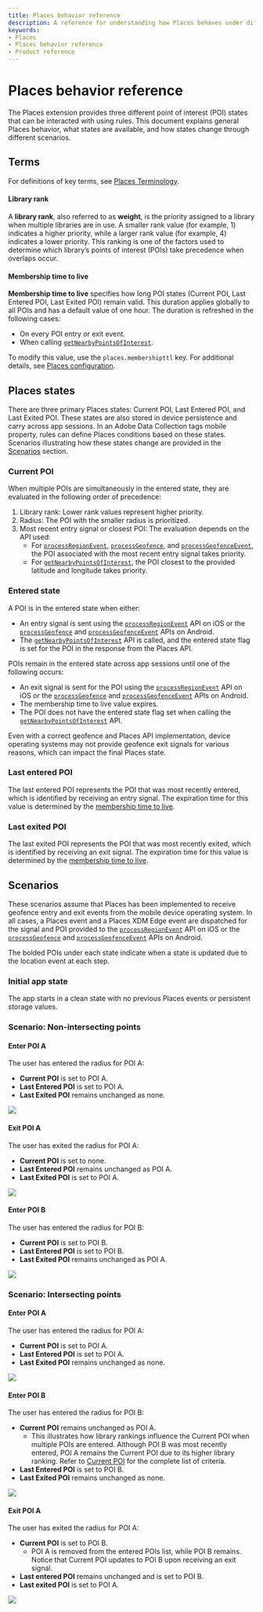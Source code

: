 ```yaml
---
title: Places behavior reference
description: A reference for understanding how Places behaves under different scenarios.
keywords:
- Places
- Places behavior reference
- Product reference
---
```


# Places behavior reference

The Places extension provides three different point of interest (POI) states that can be interacted with using rules. This document explains general Places behavior, what states are available, and how states change through different scenarios.

## Terms

For definitions of key terms, see [Places Terminology](https://experienceleague.adobe.com/en/docs/places/using/home#terminology).

#### Library rank

A **library rank**, also referred to as **weight**, is the priority assigned to a library when multiple libraries are in use. A smaller rank value (for example, 1) indicates a higher priority, while a larger rank value (for example, 4) indicates a lower priority. This ranking is one of the factors used to determine which library’s points of interest (POIs) take precedence when overlaps occur.

#### Membership time to live

**Membership time to live** specifies how long POI states (Current POI, Last Entered POI, Last Exited POI) remain valid. This duration applies globally to all POIs and has a default value of one hour. The duration is refreshed in the following cases:

* On every POI entry or exit event.
* When calling [`getNearbyPointsOfInterest`](/src/pages/solution/places/api-reference.md#getnearbypointsofinterest).

To modify this value, use the `places.membershipttl` key. For additional details, see [Places configuration](/src/pages/solution/places/index.md#configuration-keys).

## Places states

There are three primary Places states: Current POI, Last Entered POI, and Last Exited POI. These states are also stored in device persistence and carry across app sessions. In an Adobe Data Collection tags mobile property, rules can define Places conditions based on these states. Scenarios illustrating how these states change are provided in the [Scenarios](#scenarios) section.

### Current POI

When multiple POIs are simultaneously in the entered state, they are evaluated in the following order of precedence:

1. Library rank: Lower rank values represent higher priority.  
2. Radius: The POI with the smaller radius is prioritized.  
3. Most recent entry signal or closest POI: The evaluation depends on the API used:  
   * For [`processRegionEvent`](/src/pages/solution/places/api-reference.md#processregionevent), [`processGeofence`](/src/pages/solution/places/api-reference.md#processgeofence), and [`processGeofenceEvent`](/src/pages/solution/places/api-reference.md#processgeofenceevent), the POI associated with the most recent entry signal takes priority.  
   * For [`getNearbyPointsOfInterest`](/src/pages/solution/places/api-reference.md#getnearbypointsofinterest), the POI closest to the provided latitude and longitude takes priority.  

### Entered state

A POI is in the entered state when either:

* An entry signal is sent using the [`processRegionEvent`](/src/pages/solution/places/api-reference.md#processregionevent) API on iOS or the [`processGeofence`](/src/pages/solution/places/api-reference.md#processgeofence) and [`processGeofenceEvent`](/src/pages/solution/places/api-reference.md#processgeofenceevent) APIs on Android.  
* The [`getNearbyPointsOfInterest`](/src/pages/solution/places/api-reference.md#getnearbypointsofinterest) API is called, and the entered state flag is set for the POI in the response from the Places API.  

POIs remain in the entered state across app sessions until one of the following occurs:

* An exit signal is sent for the POI using the [`processRegionEvent`](/src/pages/solution/places/api-reference.md#processregionevent) API on iOS or the [`processGeofence`](/src/pages/solution/places/api-reference.md#processgeofence) and [`processGeofenceEvent`](/src/pages/solution/places/api-reference.md#processgeofenceevent) APIs on Android.  
* The membership time to live value expires.  
* The POI does not have the entered state flag set when calling the [`getNearbyPointsOfInterest`](/src/pages/solution/places/api-reference.md#getnearbypointsofinterest) API.  

Even with a correct geofence and Places API implementation, device operating systems may not provide geofence exit signals for various reasons, which can impact the final Places state.

### Last entered POI

The last entered POI represents the POI that was most recently entered, which is identified by receiving an entry signal. The expiration time for this value is determined by the [membership time to live](#membership-time-to-live).  

### Last exited POI

The last exited POI represents the POI that was most recently exited, which is identified by receiving an exit signal. The expiration time for this value is determined by the [membership time to live](#membership-time-to-live).  

## Scenarios

These scenarios assume that Places has been implemented to receive geofence entry and exit events from the mobile device operating system. In all cases, a Places event and a Places XDM Edge event are dispatched for the signal and POI provided to the [`processRegionEvent`](/src/pages/solution/places/api-reference.md#processregionevent) API on iOS or the [`processGeofence`](/src/pages/solution/places/api-reference.md#processgeofence) and [`processGeofenceEvent`](/src/pages/solution/places/api-reference.md#processgeofenceevent) APIs on Android.

The bolded POIs under each state indicate when a state is updated due to the location event at each step.

### Initial app state

The app starts in a clean state with no previous Places events or persistent storage values.

### Scenario: Non-intersecting points

#### Enter POI A

The user has entered the radius for POI A:  

* **Current POI** is set to POI A.  
* **Last Entered POI** is set to POI A.  
* **Last Exited POI** remains unchanged as none.  

<!-- 
Note for diagram maintainers:
The original draw.io source file which contains all diagram pages is also included with the assets to easily modify as needed and export in the desired format. 
- Exported as SVG with options:
- Size: Diagram
- Transparent background
- Appearance: Light (Dark mode is not currently supported, so dynamically switching SVGs perform worse.)
 -->
![](./assets/behavior-reference/non-intersecting-enter-A.svg)

#### Exit POI A

The user has exited the radius for POI A:  

* **Current POI** is set to none.  
* **Last Entered POI** remains unchanged as POI A.  
* **Last Exited POI** is set to POI A.  

![](./assets/behavior-reference/non-intersecting-exit-A.svg)

#### Enter POI B

The user has entered the radius for POI B:  

* **Current POI** is set to POI B.  
* **Last Entered POI** is set to POI B.  
* **Last Exited POI** remains unchanged as POI A.  

![](./assets/behavior-reference/non-intersecting-enter-B.svg)

### Scenario: Intersecting points

#### Enter POI A

The user has entered the radius for POI A:  

* **Current POI** is set to POI A.  
* **Last Entered POI** is set to POI A.  
* **Last Exited POI** remains unchanged as none.  

![](./assets/behavior-reference/intersecting-enter-A.svg)

#### Enter POI B

The user has entered the radius for POI B:  

* **Current POI** remains unchanged as POI A.  
  * This illustrates how library rankings influence the Current POI when multiple POIs are entered. Although POI B was most recently entered, POI A remains the Current POI due to its higher library ranking. Refer to [Current POI](#current-poi) for the complete list of criteria.  
* **Last Entered POI** is set to POI B.  
* **Last Exited POI** remains unchanged as none.  

![](./assets/behavior-reference/intersecting-enter-B.svg)

#### Exit POI A

The user has exited the radius for POI A:  

* **Current POI** is set to POI B.  
  * POI A is removed from the entered POIs list, while POI B remains. Notice that Current POI updates to POI B upon receiving an exit signal.  
* **Last entered POI** remains unchanged and is set to POI B.  
* **Last exited POI** is set to POI A.  

![](./assets/behavior-reference/intersecting-exit-A.svg)
